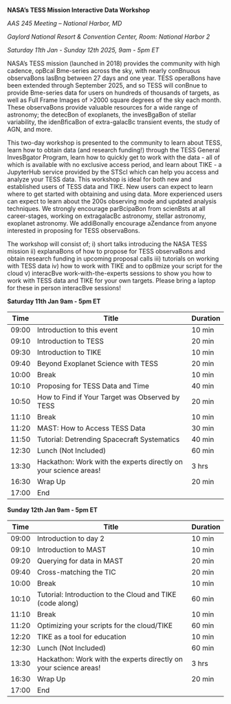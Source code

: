 **NASA’s TESS Mission Interactive Data Workshop**
  
*AAS 245 Meeting – National Harbor, MD*

*Gaylord National Resort & Convention Center, Room: National Harbor 2*

*Saturday 11th Jan - Sunday 12th 2025, 9am - 5pm ET* 

NASA’s TESS mission (launched in 2018) provides the community with high cadence, opBcal
Bme-series across the sky, with nearly conBnuous observaBons lasBng between 27 days and
one year. TESS operaBons have been extended through September 2025, and so TESS will
conBnue to provide Bme-series data for users on hundreds of thousands of targets, as well as
Full Frame Images of >2000 square degrees of the sky each month. These observaBons provide
valuable resources for a wide range of astronomy; the detecBon of exoplanets, the invesBgaBon
of stellar variability, the idenBficaBon of extra-galacBc transient events, the study of AGN, and
more.

This two-day workshop is presented to the community to learn about TESS, learn how to obtain
data (and research funding!) through the TESS General InvesBgator Program, learn how to
quickly get to work with the data - all of which is available with no exclusive access period, and
learn about TIKE - a JupyterHub service provided by the STScI which can help you access and
analyze your TESS data. This workshop is ideal for both new and established users of TESS data
and TIKE. New users can expect to learn where to get started with obtaining and using data.
More experienced users can expect to learn about the 200s observing mode and updated
analysis techniques. We strongly encourage parBcipaBon from scienBsts at all career-stages,
working on extragalacBc astronomy, stellar astronomy, exoplanet astronomy. We addiBonally
encourage aZendance from anyone interested in proposing for TESS observaBons.

The workshop will consist of; i) short talks introducing the NASA TESS mission ii) explanaBons of
how to propose for TESS observaBons and obtain research funding in upcoming proposal calls
iii) tutorials on working with TESS data iv) how to work with TIKE and to opBmize your script for
the cloud v) interacBve work-with-the-experts sessions to show you how to work with TESS data
and TIKE for your own targets. Please bring a laptop for these in person interacBve sessions!

**Saturday 11th Jan 9am - 5pm ET**

| Time | Title | Duration |
| ---- | ----- | -------- |
| 09:00 | Introduction to this event | 10 min |
| 09:10 | Introduction to TESS | 20 min |
| 09:30 | Introduction to TIKE | 10 min |
| 09:40 | Beyond Exoplanet Science with TESS | 20 min |
| 10:00 | Break | 10 min |
| 10:10 | Proposing for TESS Data and Time | 40 min | 
| 10:50 | How to Find if Your Target was Observed by TESS | 20 min | 
| 11:10 | Break | 10 min |
| 11:20 | MAST: How to Access TESS Data | 30 min |
| 11:50 | Tutorial: Detrending Spacecraft Systematics | 40 min | 
| 12:30 | Lunch (Not Included) | 60 min | 
| 13:30 | Hackathon: Work with the experts directly on your science areas! | 3 hrs |
| 16:30 | Wrap Up | 20 min |
| 17:00 | End | |

**Sunday 12th Jan 9am - 5pm ET**

| Time | Title | Duration |
| ---- | ----- | -------- |
| 09:00 | Introduction to day 2 | 10 min |
| 09:10 | Introduction to MAST | 10 min |
| 09:20 | Querying for data in MAST | 20 min |
| 09:40 | Cross-matching the TIC | 20 min |
| 10:00 | Break | 10 min |
| 10:10 | Tutorial: Introduction to the Cloud and TIKE (code along) | 60 min | 
| 11:10 | Break | 10 min | 
| 11:20 | Optimizing your scripts for the cloud/TIKE | 60 min |
| 12:20 | TIKE as a tool for education | 10 min |
| 12:30 | Lunch (Not Included)| 60 min |  
| 13:30 | Hackathon: Work with the experts directly on your science areas! | 3 hrs |
| 16:30 | Wrap Up | 20 min |
| 17:00 | End | |
